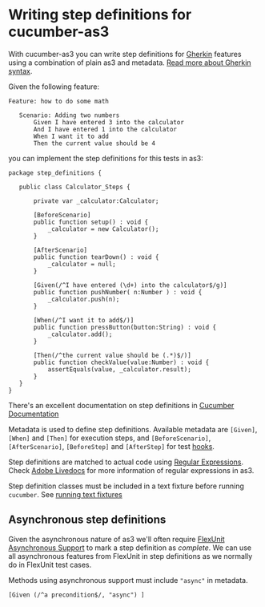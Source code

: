 # Writing step definitions for cucumber-as3

With cucumber-as3 you can write step definitions for [Gherkin](https://github.com/cucumber/cucumber/wiki/Gherkin)
features using a combination of plain as3 and metadata. [Read more about Gherkin syntax](http://docs.behat.org/guides/1.gherkin.html).

Given the following feature:

 ```gherkin
 Feature: how to do some math

 	Scenario: Adding two numbers
 	    Given I have entered 3 into the calculator
 	    And I have entered 1 into the calculator
 	    When I want it to add
 	    Then the current value should be 4
 ```

you can implement the step definitions for this tests in as3:


 ```as3
package step_definitions {

    public class Calculator_Steps {

        private var _calculator:Calculator;

        [BeforeScenario]
        public function setup() : void {
            _calculator = new Calculator();
        }

        [AfterScenario]
        public function tearDown() : void {
            _calculator = null;
        }

        [Given(/^I have entered (\d+) into the calculator$/g)]
        public function pushNumber( n:Number ) : void {
            _calculator.push(n);
        }

        [When(/^I want it to add$/)]
        public function pressButton(button:String) : void {
            _calculator.add();
        }

        [Then(/^the current value should be (.*)$/)]
        public function checkValue(value:Number) : void {
            assertEquals(value, _calculator.result);
        }
    }
}
 ```

There's an excellent documentation on step definitions in
[Cucumber Documentation](http://cukes.info/step-definitions.html)

Metadata is used to define step definitions. Available metadata are `[Given]`, `[When]` and `[Then]` for execution
steps, and `[BeforeScenario]`, `[AfterScenario]`, `[BeforeStep]` and `[AfterStep]` for test
[hooks](https://github.com/cucumber/cucumber/wiki/Hooks).

Step definitions are matched to actual code using
[Regular Expressions](http://help.adobe.com/en_US/ActionScript/3.0_ProgrammingAS3/WS5b3ccc516d4fbf351e63e3d118a9b90204-7ea9.html).
Check [Adobe Livedocs](http://help.adobe.com/en_US/FlashPlatform/reference/actionscript/3/RegExp.html) for more
information of regular expressions in as3.

Step definition classes must be included in a text fixture before running `cucumber`. See [running text fixtures](todo)

## Asynchronous step definitions

Given the asynchronous nature of as3 we'll often require
[FlexUnit Asynchronous Support](http://docs.flexunit.org/index.php?title=Writing_an_AsyncTest) to mark a step definition
as _complete_. We can use all asynchronous features from FlexUnit in step definitions as we normally do in FlexUnit test
cases.

Methods using asynchronous support must include `"async"` in metadata.

```as3
[Given (/^a precondition$/, "async") ]
```

